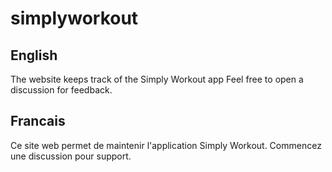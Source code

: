 # simplyworkout

## English

The website keeps track of the Simply Workout app
Feel free to open a discussion for feedback.

## Francais
Ce site web permet de maintenir l'application Simply Workout.
Commencez une discussion pour support.
